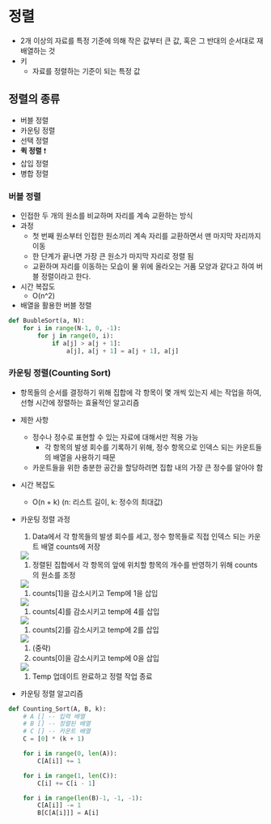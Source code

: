 # 정렬

- 2개 이상의 자료를 특정 기준에 의해 작은 값부터 큰 값, 혹은 그 반대의 순서대로 재배열하는 것
- 키
    - 자료를 정렬하는 기준이 되는 특정 값

## 정렬의 종류

- 버블 정렬
- 카운팅 정렬
- 선택 정렬
- **퀵 정렬** ❗
- 삽입 정렬
- 병합 정렬

### 버블 정렬

- 인접한 두 개의 원소를 비교하며 자리를 계속 교환하는 방식
- 과정
    - 첫 번째 원소부터 인접한 원소끼리 계속 자리를 교환하면서 맨 마지막 자리까지 이동
    - 한 단계가 끝나면 가장 큰 원소가 마지막 자리로 정렬 됨
    - 교환하며 자리를 이동하는 모습이 물 위에 올라오는 거품 모양과 같다고 하여 버블 정렬이라고 한다.
- 시간 복잡도
    - O(n^2)
- 배열을 활용한 버블 정렬

```python
def BuubleSort(a, N):
	for i in range(N-1, 0, -1):
		for j in range(0, i):
			if a[j] > a[j + 1]:
				a[j], a[j + 1] = a[j + 1], a[j]
```

### 카운팅 정렬(Counting Sort)

- 항목들의 순서를 결정하기 위해 집합에 각 항목이 몇 개씩 있는지 세는 작업을 하여, 선형 시간에 정렬하는 효율적인 알고리즘
- 제한 사항
    - 정수나 정수로 표현할 수 있는 자료에 대해서만 적용 가능
        - 각 항목의 발생 회수를 기록하기 위해, 정수 항목으로 인덱스 되는 카운트들의 배열을 사용하기 때문
    - 카운트들을 위한 충분한 공간을 할당하려면 집합 내의 가장 큰 정수를 알아야 함
- 시간 복잡도
    - O(n + k) (n: 리스트 길이, k: 정수의 최대값)
- 카운팅 정렬 과정
    1. Data에서 각 항목들의 발생 회수를 세고, 정수 항목들로 직접 인덱스 되는 카운트 배열 counts에 저장
    
    <img src="https://github.com/yuj1818/TIL/assets/95585314/2a89e875-8879-4791-b133-05c866f4c48b" />
    
    1. 정렬된 집합에서 각 항목의 앞에 위치할 항목의 개수를 반영하기 위해 counts의 원소를 조정
    
    <img src="https://github.com/yuj1818/TIL/assets/95585314/0c97a1d5-323e-484f-8509-707df02307ea" />
    
    1. counts[1]을 감소시키고 Temp에 1을 삽입
    
    <img src="https://github.com/yuj1818/TIL/assets/95585314/6b745bb5-c105-45d8-94e2-84ea81b9b5ce" />
    
    1. counts[4]를 감소시키고 temp에 4를 삽입
    
    <img src="https://github.com/yuj1818/TIL/assets/95585314/5c71af47-e526-4b01-a524-bc540298d5cb" />
    
    1. counts[2]를 감소시키고 temp에 2를 삽입
    
    <img src="https://github.com/yuj1818/TIL/assets/95585314/d8fc4eee-ac6a-4127-8507-dbce6d32a254" />
    
    1. (중략)
    2. counts[0]을 감소시키고 temp에 0을 삽입
    
    <img src="https://github.com/yuj1818/TIL/assets/95585314/f9664639-57b9-432a-aeee-2ed88b074ece" />
    
    1. Temp 업데이트 완료하고 정렬 작업 종료
- 카운팅 정렬 알고리즘

```python
def Counting_Sort(A, B, k):
    # A [] -- 입력 배열
    # B [] -- 정렬된 배열
    # C [] -- 카운트 배열
    C = [0] * (k + 1)

    for i in range(0, len(A)):
        C[A[i]] += 1

    for i in range(1, len(C)):
        C[i] += C[i - 1]

    for i in range(len(B)-1, -1, -1):
        C[A[i]] -= 1
        B[C[A[i]]] = A[i]
```